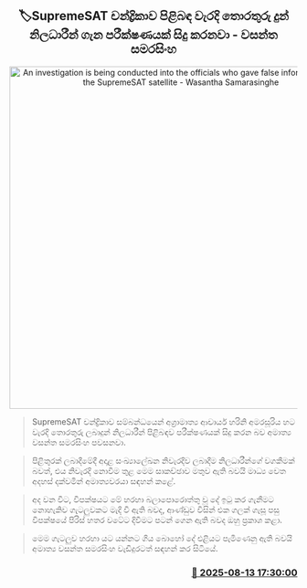 <p align='center'><b><h2 align='center' title='An investigation is being conducted into the officials who gave false information about the SupremeSAT satellite - Wasantha Samarasinghe'>🏷SupremeSAT චන්ද්‍රිකාව පිළිබඳ වැරදි තොරතුරු දුන් නිලධාරීන් ගැන පරීක්ෂණයක් සිදු කරනවා - වසන්ත සමරසිංහ</h2></b></p>
<p align='center'><img src='https://helakuru.sgp1.cdn.digitaloceanspaces.com/esana/images/lib/wasantha-samarasinhe-media-nn.jpg' width='600' alt='An investigation is being conducted into the officials who gave false information about the SupremeSAT satellite - Wasantha Samarasinghe'></p>

> SupremeSAT චන්ද්‍රිකාව සම්බන්ධයෙන් අග්‍රාමාත්‍ය ආචාර්ය හරිනි අමරසූරිය හට වැරදි තොරතුරු ලබාදුන් නිලධාරීන් පිළිබඳව පරීක්ෂණයක් සිදු කරන බව අමාත්‍ය වසන්ත සමරසිංහ පවසනවා.

> පිළිතුරක් ලබාදීමේදී අදාළ සංඛ්‍යාලේඛන නිවැරදිව ලබාදීම නිලධාරීන්ගේ වගකීමක් බවත්, එය නිවැරදි නොවීම තුළ මෙම සාකච්ඡාව මතුව ඇති බවයි මාධ්‍ය වෙත අදහස් දක්වමින් අමාත්‍යවරයා සඳහන් කළේ.

> අද වන විට, විපක්ෂයට මේ හරහා බලාපොරොත්තු වූ දේ ඉටු කර ගැනීමට නොහැකිව ගැටලුවකට මැදි වී ඇති බවද, ආණ්ඩුව විසින් එක ගලක් ගැසූ පසු විපක්ෂයේ පිරිස් හතර වටේට දිවීමට පටන් ගෙන ඇති බවද ඔහු ප්‍රකාශ කළා.

> මෙම ගැටලුව හරහා යට යන්නට ගිය බොහෝ දේ එළියට පැමිණෙනු ඇති බවයි අමාත්‍ය වසන්ත සමරසිංහ වැඩිදුරටත් සඳහන් කර සිටියේ.



<h3 align='right'><a href='https://www.helakuru.lk/esana/p/112669/'>📅 2025-08-13 17:30:00</a></h3>
